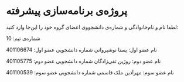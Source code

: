 # پروژه‌ی برنامه‌سازی پیشرفته
لطفا نام و نام‌خانوادگی و شماره‌ی دانشجووی اعضای گروه خود را این‌جا وارد کنید:

شماره‌ی تیم: 10

نام عضو اول: یسنا نوشیروانی
شماره دانشجویی عضو اول: 401106674

نام عضو دوم:  روژین تقی‌‌‌‌‌‌‌‌‌زادگان
شماره دانشجویی عضو دوم: 401105775

نام عضو سوم: مهرآذین ملک‌‌‌‌‌‌‌ قاسمی
شماره دانشجویی عضو سوم: 401100539
